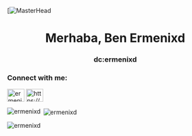 [![MasterHead](https://media.discordapp.net/attachments/1217553910164623451/1383101923934343269/YALANSEKS.png?ex=684d918b&is=684c400b&hm=99adf9d1d9afe98cf170a2efae6ebf63e369fa20d6b406625aa06d33f4715670&=&format=webp&quality=lossless&width=550&height=330)
<h1 align="center">Merhaba, Ben Ermenixd</h1>
<h3 align="center">dc:ermenixd</h3>

<h3 align="left">Connect with me:</h3>
<p align="left">
<a href="https://www.youtube.com/c/ermenixd" target="blank"><img align="center" src="https://raw.githubusercontent.com/rahuldkjain/github-profile-readme-generator/master/src/images/icons/Social/youtube.svg" alt="ermenixd" height="30" width="40" /></a>
<a href="https://discord.gg/https://discord.com/invite/yalan" target="blank"><img align="center" src="https://raw.githubusercontent.com/rahuldkjain/github-profile-readme-generator/master/src/images/icons/Social/discord.svg" alt="https://discord.com/invite/yalan" height="30" width="40" /></a>
</p>

<p><img align="left" src="https://github-readme-stats.vercel.app/api/top-langs?username=ermenixd&show_icons=true&locale=en&layout=compact" alt="ermenixd" /></p>

<p>&nbsp;<img align="center" src="https://github-readme-stats.vercel.app/api?username=ermenixd&show_icons=true&locale=en" alt="ermenixd" /></p>

<p><img align="center" src="https://github-readme-streak-stats.herokuapp.com/?user=ermenixd&" alt="ermenixd" /></p>
